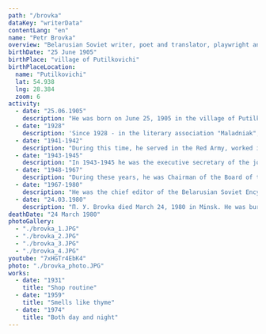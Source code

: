 ```yaml
---
path: "/brovka"
dataKey: "writerData"
contentLang: "en"
name: "Petr Brovka"
overview: "Belarusian Soviet writer, poet and translator, playwright and publicist. People's poet of the BSSR (1962). Academician of the BSSR Academy of Sciences (1966). Winner of the Lenin Prize (1962) and two Stalin prizes (1947, 1951). Member of the USSR Supreme Soviet since 1956. Member of the All-Union Communist Party of Bolsheviks (since 1940)."
birthDate: "25 June 1905"
birthPlace: "village of Putilkovichi"
birthPlaceLocation:
  name: "Putilkovichi"
  lat: 54.938
  lng: 28.384
  zoom: 6
activity:
  - date: "25.06.1905"
    description: "He was born on June 25, 1905 in the village of Putilkovichi (now Ushachsky district, Vitebsk region, Belarus) in a peasant family."
  - date: "1928"
    description: 'Since 1928 - in the literary association "Maladniak", later in the Belarusian Association of Proletarian Writers (BelAPP).'
  - date: "1941-1942"
    description: "During this time, he served in the Red Army, worked in the front and partisan press."
  - date: "1943-1945"
    description: "In 1943-1945 he was the executive secretary of the joint venture of the BSSR, the chief editor of the literary magazine 'Polymya'."
  - date: "1948-1967"
    description: "During these years, he was Chairman of the Board of the JV BSSR."
  - date: "1967-1980"
    description: "He was the chief editor of the Belarusian Soviet Encyclopedia (now the Belarusian Encyclopedia named after P. Brovka)."
  - date: "24.03.1980"
    description: "П. У. Brovka died March 24, 1980 in Minsk. He was buried in the Eastern cemetery."
deathDate: "24 March 1980"
photoGallery:
  - "./brovka_1.JPG"
  - "./brovka_2.JPG"
  - "./brovka_3.JPG"
  - "./brovka_4.JPG"
youtube: "7xHGTr4EbK4"
photo: "./brovka_photo.JPG"
works:
  - date: "1931"
    title: "Shop routine"
  - date: "1959"
    title: "Smells like thyme"
  - date: "1974"
    title: "Both day and night"
---
```

